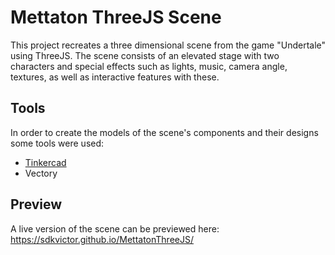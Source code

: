 # Mettaton ThreeJS Scene

This project recreates a three dimensional scene from the game "Undertale" using ThreeJS. The scene consists of an elevated stage with two characters and special effects such as lights, music, camera angle, textures, as well as interactive features with these.

## Tools
In order to create the models of the scene's components and their designs some tools were used:
- [Tinkercad](https://www.tinkercad.com)
- Vectory

## Preview
A live version of the scene can be previewed here: https://sdkvictor.github.io/MettatonThreeJS/

